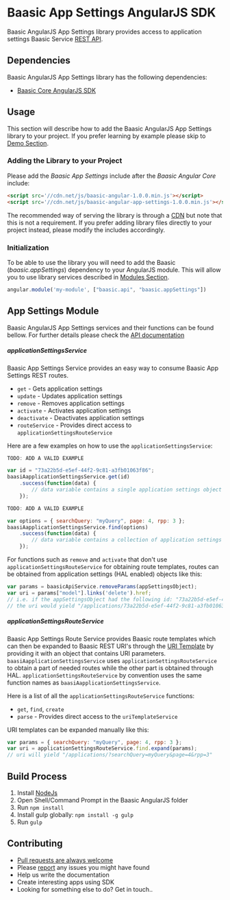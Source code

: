 # Baasic App Settings AngularJS SDK

Baasic AngularJS App Settings library provides access to application settings Baasic Service [REST API](https://api.baasic.com).

## Dependencies

Baasic AngularJS App Settings library has the following dependencies:

* [Baasic Core AngularJS SDK](https://github.com/Baasic/baasic-sdk-sdk-angularjs-core)

## Usage

This section will describe how to add the Baasic AngularJS App Settings library to your project. If you prefer learning by example please skip to [Demo Section](#demo).

### Adding the Library to your Project

Please add the _Baasic App Settings_ include after the _Baasic Angular Core_ include:

```html
<script src='//cdn.net/js/baasic-angular-1.0.0.min.js'></script>
<script src='//cdn.net/js/baasic-angular-app-settings-1.0.0.min.js'></script>
```

The recommended way of serving the library is through a [CDN](http://en.wikipedia.org/wiki/Content_delivery_network) but note that this is not a requirement. If you prefer adding library files directly to your project instead, please modify the includes accordingly.


### Initialization

To be able to use the library you will need to add the Baasic (_baasic.appSettings_) dependency to your AngularJS module. This will allow you to use library services described in [Modules Section](#baasic-modules).

```javascript
angular.module('my-module', ["baasic.api", "baasic.appSettings"])
```

## App Settings Module

Baasic AngularJS App Settings services and their functions can be found bellow. For further details please check the [API documentation](#tba)

##### applicationSettingsService

Baasic App Settings Service provides an easy way to consume Baasic App Settings REST routes.

* `get` - Gets application settings
* `update` - Updates application settings
* `remove` - Removes application settings
* `activate` - Activates application settings
* `deactivate` - Deactivates application settings
* `routeService` - Provides direct access to `applicationSettingsRouteService`

Here are a few examples on how to use the `applicationSettingsService`:

```javascript
TODO: ADD A VALID EXAMPLE

var id = "73a22b5d-e5ef-44f2-9c81-a3fb01063f86";
baasiAapplicationSettingsService.get(id)
    .success(function(data) {
        // data variable contains a single application settings object that match the key/id
    });
```

```javascript
TODO: ADD A VALID EXAMPLE

var options = { searchQuery: "myQuery", page: 4, rpp: 3 };
baasiAapplicationSettingsService.find(options)
    .success(function(data) {
        // data variable contains a collection of application settings objects that match the filtering parameters
    });
```

For functions such as `remove` and `activate` that don't use `applicationSettingsRouteService` for obtaining route templates, routes can be obtained from application settings (HAL enabled) objects like this:

```javascript
var params = baasicApiService.removeParams(appSettingsObject);
var uri = params["model"].links('delete').href;
// i.e. if the appSettingsObject had the following id: "73a22b5d-e5ef-44f2-9c81-a3fb01063f86"
// the uri would yield "/applications/73a22b5d-e5ef-44f2-9c81-a3fb01063f86"
```

##### applicationSettingsRouteService

Baasic App Settings Route Service provides Baasic route templates which can then be expanded to Baasic REST URI's through the [URI Template](https://github.com/Baasic/uritemplate-js) by providing it with an object that contains URI parameters. `baasiAapplicationSettingsService` uses `applicationSettingsRouteService` to obtain a part of needed routes while the other part is obtained through HAL. `applicationSettingsRouteService` by convention uses the same function names as `baasiAapplicationSettingsService`.

Here is a list of all the `applicationSettingsRouteService` functions:

* `get`, `find`, `create`
* `parse` - Provides direct access to the `uriTemplateService`

URI templates can be expanded manually like this:

```javascript
var params = { searchQuery: "myQuery", page: 4, rpp: 3 };
var uri = applicationSettingsRouteService.find.expand(params);
// uri will yield "/applications/?searchQuery=myQuery&page=4&rpp=3"
```

## Build Process

1. Install [NodeJs](http://nodejs.org/download/)
2. Open Shell/Command Prompt in the Baasic AngularJS folder
3. Run `npm install`
4. Install gulp globally: `npm install -g gulp`
5. Run `gulp`

## Contributing

* [Pull requests are always welcome](https://github.com/Baasic/baasic-sdk-sdk-angularjs-core#pull-requests-are-always-welcome)
* Please [report](https://github.com/Baasic/baasic-sdk-sdk-angularjs-core#issue-reporting) any issues you might  have found
* Help us write the documentation
* Create interesting apps using SDK
* Looking for something else to do? Get in touch..
